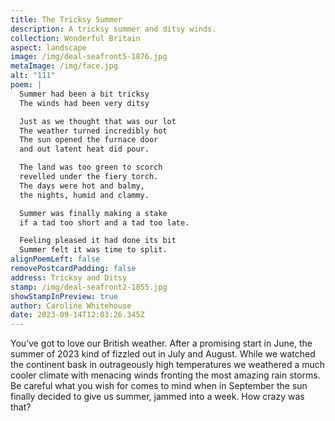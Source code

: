 ```yaml
---
title: The Tricksy Summer
description: A tricksy summer and ditsy winds.
collection: Wonderful Britain
aspect: landscape
image: /img/deal-seafront5-1876.jpg
metaImage: /img/face.jpg
alt: "111"
poem: |
  Summer had been a bit tricksy
  The winds had been very ditsy

  Just as we thought that was our lot
  The weather turned incredibly hot
  The sun opened the furnace door 
  and out latent heat did pour.

  The land was too green to scorch
  revelled under the fiery torch.
  The days were hot and balmy,
  the nights, humid and clammy.

  Summer was finally making a stake 
  if a tad too short and a tad too late.

  Feeling pleased it had done its bit
  Summer felt it was time to split.
alignPoemLeft: false
removePostcardPadding: false
address: Tricksy and Ditsy
stamp: /img/deal-seafront2-1855.jpg
showStampInPreview: true
author: Caroline Whitehouse
date: 2023-09-14T12:03:26.345Z
---
```

You’ve got to love our British weather. After a promising start in June, the summer of 2023 kind of fizzled out in July and August. While we watched the continent bask in outrageously high temperatures we weathered a much cooler climate with menacing winds fronting the most amazing rain storms. Be careful what you wish for comes to mind when in September the sun finally decided to give us summer, jammed into a week. How crazy was that?